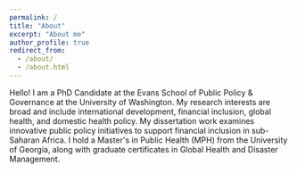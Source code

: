 ```yaml
---
permalink: /
title: "About"
excerpt: "About me"
author_profile: true
redirect_from: 
  - /about/
  - /about.html
---
```


Hello! I am a PhD Candidate at the Evans School of Public Policy & Governance at the University of Washington. My research interests are broad and include international development, financial inclusion, global health, and domestic health policy. My dissertation work examines innovative public policy initiatives to support financial inclusion in sub-Saharan Africa. I hold a Master's in Public Health (MPH) from the University of Georgia, along with graduate certificates in Global Health and Disaster Management.
